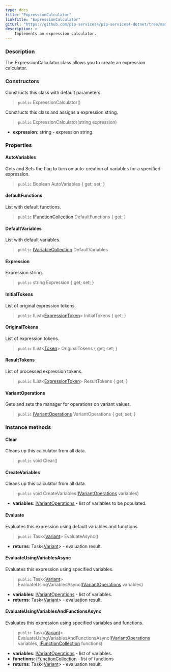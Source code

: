 ```yaml
---
type: docs
title: "ExpressionCalculator"
linkTitle: "ExpressionCalculator"
gitUrl: "https://github.com/pip-services4/pip-services4-dotnet/tree/main/pip-services4-expressions-dotnet"
description: > 
    Implements an expression calculator.
---
```


### Description
The ExpressionCalculator class allows you to create an expression calculator.

### Constructors

Constructs this class with default parameters.
> `public` ExpressionCalculator()

Constructs this class and assigns a expression string.

> `public` ExpressionCalculator(string expression)

- **expression**: string - expression string.


### Properties

#### AutoVariables
Gets and Sets the flag to turn on auto-creation of variables for a specified expression.

> `public` Boolean AutoVariables { get; set; }

#### defaultFunctions
List with default functions.

> `public` [IFunctionCollection](../functions/ifunction_collection) DefaultFunctions { get; }

#### DefaultVariables
List with default variables.
> `public` [IVariableCollection](../variables/ivariable_collection) DefaultVariables

#### Expression
Expression string.

> `public` string Expression { get; set; }

#### InitialTokens
List of original expression tokens.
> `public` IList<[ExpressionToken](../parsers/expression_token)> InitialTokens { get; }

#### OriginalTokens
List of expression tokens.

> `public` IList<[Token](../../tokenizers/token)> OriginalTokens { get; set; }


#### ResultTokens
List of processed expression tokens.
> `public` IList<[ExpressionToken](../parsers/expression_token)> ResultTokens { get; }

#### VariantOperations
Gets and sets the manager for operations on variant values.

> `public` [IVariantOperations](../../variants/ivariant_operations) VariantOperations { get; set; }


### Instance methods

#### Clear
Cleans up this calculator from all data.
> `public` void Clear()


#### CreateVariables
Cleans up this calculator from all data.
> `public` void CreateVariables([IVariantOperations](../../variants/ivariant_operations) variables)

- **variables**: [IVariantOperations](../../variants/ivariant_operations) - list of variables to be populated.

#### Evaluate
Evaluates this expression using default variables and functions.

> `public` Task<[Variant](../../variants/variant)> EvaluateAsync()

- **returns**: Task<[Variant](../../variants/variant)> - evaluation result.

#### EvaluateUsingVariablesAsync
Evaluates this expression using specified variables.

> `public` Task<[Variant](../../variants/variant)> EvaluateUsingVariablesAsync([IVariantOperations](../../variants/ivariant_operations) variables)

- **variables**: [IVariantOperations](../../variants/ivariant_operations) - list of variables.
- **returns**: Task<[Variant](../../variants/variant)> - evaluation result.

#### EvaluateUsingVariablesAndFunctionsAsync
Evaluates this expression using specified variables and functions.

> `public` Task<[Variant](../../variants/variant)> EvaluateUsingVariablesAndFunctionsAsync([IVariantOperations](../../variants/ivariant_operations) variables, [IFunctionCollection](../functions/ifunction_collection) functions)

- **variables**: [IVariantOperations](../../variants/ivariant_operations) - list of variables.
- **functions**: [IFunctionCollection](../functions/ifunction_collection) - list of functions
- **returns**: Task<[Variant](../../variants/variant)> - evaluation result.
